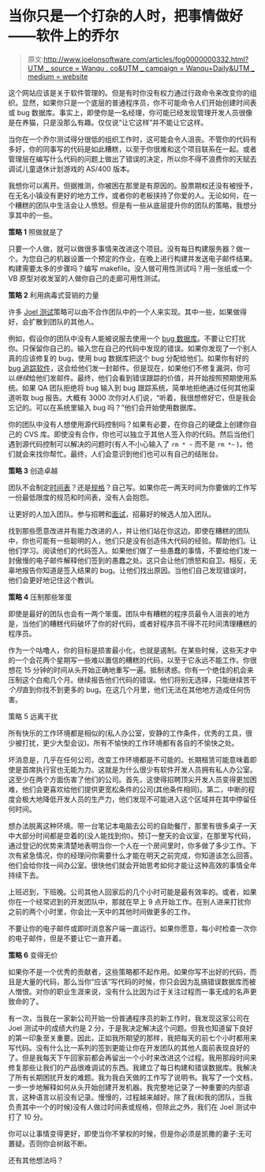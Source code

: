 # 当你只是一个打杂的人时，把事情做好——软件上的乔尔

> 原文:[http://www.joelonsoftware.com/articles/fog0000000332.html?UTM _ source = Wanqu . co&UTM _ campaign = Wanqu+Daily&UTM _ medium = website](http://www.joelonsoftware.com/articles/fog0000000332.html?utm_source=wanqu.co&utm_campaign=Wanqu+Daily&utm_medium=website)

这个网站应该是关于软件管理的。但是有时你没有权力通过行政命令来改变你的组织。显然，如果你只是一个底层的普通程序员，你不可能命令人们开始创建时间表或 bug 数据库。事实上，即使你是一名经理，你可能已经发现管理开发人员很像是在养猫，只是没那么有趣。仅仅说“让它这样”并不能让它这样。

当你在一个乔尔测试得分很低的组织工作时，这可能会令人沮丧。不管你的代码有多好，你的同事写的代码是如此糟糕，以至于你很难和这个项目联系在一起。或者管理层在编写什么代码的问题上做出了错误的决定，所以你不得不浪费你的天赋去调试儿童退休计划游戏的 AS/400 版本。

我想你可以离开。但据推测，你被困在那里是有原因的。股票期权还没有被授予，在无名小镇没有更好的地方工作，或者你的老板挟持了你爱的人。无论如何，在一个糟糕的团队中生活会让人愤怒。但是有一些从底层提升你的团队的策略，我想分享其中的一些。

**策略 1** 照做就是了

只要一个人做，就可以做很多事情来改进这个项目。没有每日构建服务器？做一个。为您自己的机器设置一个预定的作业，在晚上进行构建并发送电子邮件结果。构建需要太多的步骤吗？编写 makefile。没人做可用性测试吗？用一张纸或一个 VB 原型对收发室的人做你自己的走廊可用性测试。

**策略 2** 利用病毒式营销的力量

许多 [Joel 测试](https://www.joelonsoftware.com/articles/fog0000000043.html)策略可以由不合作团队中的一个人来实现。其中一些，如果做得好，会扩散到团队的其他人。

例如，假设你的团队中没有人能被说服去使用一个 [bug 数据库](https://www.joelonsoftware.com/articles/fog0000000029.html)。不要让它打扰你。只保留你自己的。输入您在自己的代码中发现的错误。如果你发现了一个别人真的应该修复的 bug，使用 bug 数据库把这个 bug 分配给他们。如果你有好的 [bug 追踪软件](http://www.fogcreek.com/FogBUGZ)，这会给他们发一封邮件。但是现在，如果他们不修复漏洞，你可以*继续*给他们发邮件。最终，他们会看到错误跟踪的价值，并开始按照预期使用系统。如果 QA 团队拒绝将 bug 输入到 bug 跟踪系统，简单地拒绝通过任何其他渠道听取 bug 报告。大概有 3000 次你对人们说，“听着，我很想修好它，但是我会忘记的。可以在系统里输入 bug 吗？”他们会开始使用数据库。

你的团队中没有人想使用源代码控制吗？如果有必要，在你自己的硬盘上创建你自己的 CVS 库。即使没有合作，你也可以独立于其他人签入你的代码。然后当他们遇到源代码控制可以解决的问题时(有人不小心输入了 <nobr>`rm * ~`</nobr> 而不是 <nobr>`rm *~`</nobr> )，他们就会来找你帮忙。最终，人们会意识到他们也可以有自己的结账台。

**策略 3** 创造卓越

团队不会制定[时间表](https://www.joelonsoftware.com/articles/fog0000000245.html)？还是[规格](https://www.joelonsoftware.com/articles/fog0000000036.html)？自己写。如果你花一两天时间为你要做的工作写一份最低限度的规范和时间表，没有人会抱怨。

让更好的人加入团队。参与招聘和[面试](https://www.joelonsoftware.com/articles/fog0000000073.html)，招募好的候选人加入团队。

找到那些愿意改进并有能力改进的人，并让他们站在你这边。即使在糟糕的团队中，你也可能有一些聪明的人，他们只是没有创造伟大代码的经验。帮助他们。让他们学习。阅读他们的代码签入。如果他们做了一些愚蠢的事情，不要给他们发一封傲慢的电子邮件解释他们签到的愚蠢之处。这只会让他们愤怒和自卫。相反，无辜地报告你知道是签入结果的 bug。让他们找出原因。当他们自己发现错误时，他们会更好地记住这个教训。

**策略 4** 压制那些笨蛋

即使是最好的团队也会有一两个笨蛋。团队中有糟糕的程序员最令人沮丧的地方是，当他们的糟糕代码破坏了你的好代码，或者好程序员不得不花时间清理糟糕的程序员。

作为一个咕噜人，你的目标是损害最小化，也就是遏制。在某些时候，这些天才中的一个会花两个星期写一些难以置信的糟糕的代码，以至于它永远不能工作。你很想花 15 分钟的时间从头开始正确地重写一遍。抵制诱惑。你有一个绝佳的机会来压制这个白痴几个月。继续报告他们代码的错误。他们将别无选择，只能继续苦干*个月*直到你找不到更多的 bug。在这几个月里，他们无法在其他地方造成任何伤害。

策略 5 远离干扰

所有快乐的工作环境都是相似的(私人办公室，安静的工作条件，优秀的工具，很少被打扰，更少大型会议)。所有不愉快的工作环境都有各自的不愉快之处。

坏消息是，几乎在任何公司，改变工作环境都是不可能的。长期租赁可能意味着即使是首席执行官也无能为力。这就是为什么很少有软件开发人员拥有私人办公室。这至少在两个方面伤害了他们的公司。首先，这使得招聘顶尖开发人员变得更加困难，他们会更喜欢给他们提供更宽松条件的公司(其他条件相同)。第二，中断的程度会极大地降低开发人员的生产力，他们发现不可能进入这个区域并在其中停留任何时间。

想办法脱离这种环境。带一台笔记本电脑去公司的自助餐厅，那里有很多桌子一天中大部分时间都是空着的(没人能找到你)。预订一整天的会议室，在那里写代码，通过登记的优势来清楚地表明当你一个人在一个房间里时，你多做了多少工作。下次有紧急情况，你的经理问你需要什么才能在明天之前完成，你知道该怎么回答。他们会给你找一间办公室。很快他们就会开始思考如何才能让这种高效的事情全年持续下去。

上班迟到，下班晚。公司其他人回家后的几个小时可能是最有效率的。或者，如果你在一个经常迟到的开发团队中，那就在早上 9 点开始工作。在别人进来打扰你之前的两个小时里，你会比一天中的其他时间做更多的工作。

不要让你的电子邮件或即时消息客户端一直运行。如果你愿意，每小时检查一次你的电子邮件，但是不要让它一直开着。

**策略 6** 变得无价

如果你不是一个优秀的贡献者，这些策略都不起作用。如果你写不出好的代码，而且是大量的代码，那么当你“应该”写代码的时候，你只会因为乱搞错误数据库而被人憎恨。对你的职业生涯来说，没有什么比因为过于关注过程而一事无成的名声更致命的了。

有一次，当我在一家新公司开始一份普通程序员的新工作时，我发现这家公司在 Joel 测试中的成绩大约是 2 分，于是我决定解决这个问题。但我也知道留下良好的第一印象至关重要。因此，正如我所期望的那样，我把每天的前七个小时都用来写代码。没有什么比一系列的签到更能让你在开发团队的其他人面前表现良好的了。但是我每天下午回家前都会再留出一个小时来改进这个过程。我用那段时间来修复那些让我们的产品很难调试的东西。我建立了每日构建和错误数据库。我解决了所有长期困扰开发的难题。我为我白天做的工作写了说明书。我写了一个文档，一步一步地解释如何从头开始创建开发机器。我完整地记录了一种重要的内部语言，这种语言以前没有记录。慢慢的，过程越来越好。除了我(和我的团队，当我负责其中一个的时候)没有人做过时间表或规格，但除此之外，我们在 Joel 测试中打了 10 分。

你可以让事情变得更好，即使当你不掌权的时候，但是你必须是凯撒的妻子:无可置疑。否则你会树敌不断。

还有其他想法吗？